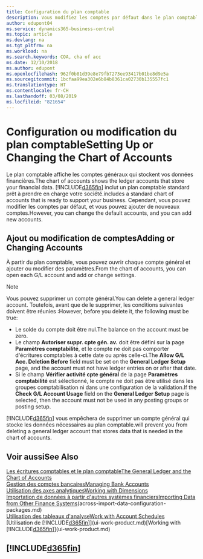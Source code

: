 ```yaml
---
title: Configuration du plan comptable
description: Vous modifiez les comptes par défaut dans le plan comptable, et vous pouvez ajouter de nouveaux comptes.
author: edupont04
ms.service: dynamics365-business-central
ms.topic: article
ms.devlang: na
ms.tgt_pltfrm: na
ms.workload: na
ms.search.keywords: COA, cha of acc
ms.date: 12/10/2018
ms.author: edupont
ms.openlocfilehash: 962f0b81d39e8e79fb7273ee93417b01be8d9e5a
ms.sourcegitcommit: 1bcfaa99ea302e6b84b8361ca02730b135557fc1
ms.translationtype: HT
ms.contentlocale: fr-CH
ms.lasthandoff: 03/08/2019
ms.locfileid: "821654"
---
```

# <a name="setting-up-or-changing-the-chart-of-accounts"></a><span data-ttu-id="61f7c-103">Configuration ou modification du plan comptable</span><span class="sxs-lookup"><span data-stu-id="61f7c-103">Setting Up or Changing the Chart of Accounts</span></span>
<span data-ttu-id="61f7c-104">Le plan comptable affiche les comptes généraux qui stockent vos données financières.</span><span class="sxs-lookup"><span data-stu-id="61f7c-104">The chart of accounts shows the ledger accounts that store your financial data.</span></span> [!INCLUDE[d365fin](includes/d365fin_md.md)] <span data-ttu-id="61f7c-105">inclut un plan comptable standard prêt à prendre en charge votre société.</span><span class="sxs-lookup"><span data-stu-id="61f7c-105">includes a standard chart of accounts that is ready to support your business.</span></span>
<span data-ttu-id="61f7c-106">Cependant, vous pouvez modifier les comptes par défaut, et vous pouvez ajouter de nouveaux comptes.</span><span class="sxs-lookup"><span data-stu-id="61f7c-106">However, you can change the default accounts, and you can add new accounts.</span></span>  

## <a name="adding-or-changing-accounts"></a><span data-ttu-id="61f7c-107">Ajout ou modification de comptes</span><span class="sxs-lookup"><span data-stu-id="61f7c-107">Adding or Changing Accounts</span></span>
<span data-ttu-id="61f7c-108">À partir du plan comptable, vous pouvez ouvrir chaque compte général et ajouter ou modifier des paramètres.</span><span class="sxs-lookup"><span data-stu-id="61f7c-108">From the chart of accounts, you can open each G/L account and add or change settings.</span></span>

> [!NOTE]  
>   <span data-ttu-id="61f7c-109">Vous pouvez supprimer un compte général.</span><span class="sxs-lookup"><span data-stu-id="61f7c-109">You can delete a general ledger account.</span></span> <span data-ttu-id="61f7c-110">Toutefois, avant que de le supprimer, les conditions suivantes doivent être réunies :</span><span class="sxs-lookup"><span data-stu-id="61f7c-110">However, before you delete it, the following must be true:</span></span>  
>  
>   * <span data-ttu-id="61f7c-111">Le solde du compte doit être nul.</span><span class="sxs-lookup"><span data-stu-id="61f7c-111">The balance on the account must be zero.</span></span>  
>   * <span data-ttu-id="61f7c-112">Le champ **Autoriser suppr. cpte gén. av.** doit être défini sur la page **Paramètres comptabilité**, et le compte ne doit pas comporter d'écritures comptables à cette date ou après celle-ci.</span><span class="sxs-lookup"><span data-stu-id="61f7c-112">The **Allow G/L Acc. Deletion Before** field must be set on the **General Ledger Setup** page, and the account must not have ledger entries on or after that date.</span></span>  
>   * <span data-ttu-id="61f7c-113">Si le champ **Vérifier activité cpte général** de la page **Paramètres comptabilité** est sélectionné, le compte ne doit pas être utilisé dans les groupes comptabilisation ni dans une configuration de la validation.</span><span class="sxs-lookup"><span data-stu-id="61f7c-113">If the **Check G/L Account Usage** field on the **General Ledger Setup** page is selected, then the account must not be used in any posting groups or posting setup.</span></span>  

[!INCLUDE[d365fin](includes/d365fin_md.md)] <span data-ttu-id="61f7c-114">vous empêchera de supprimer un compte général qui stocke les données nécessaires au plan comptable.</span><span class="sxs-lookup"><span data-stu-id="61f7c-114">will prevent you from deleting a general ledger account that stores data that is needed in the chart of accounts.</span></span>  

## <a name="see-also"></a><span data-ttu-id="61f7c-115">Voir aussi</span><span class="sxs-lookup"><span data-stu-id="61f7c-115">See Also</span></span>
[<span data-ttu-id="61f7c-116">Les écritures comptables et le plan comptable</span><span class="sxs-lookup"><span data-stu-id="61f7c-116">The General Ledger and the Chart of Accounts</span></span>](finance-general-ledger.md)  
[<span data-ttu-id="61f7c-117">Gestion des comptes bancaires</span><span class="sxs-lookup"><span data-stu-id="61f7c-117">Managing Bank Accounts</span></span>](bank-manage-bank-accounts.md)  
[<span data-ttu-id="61f7c-118">Utilisation des axes analytiques</span><span class="sxs-lookup"><span data-stu-id="61f7c-118">Working with Dimensions</span></span>](finance-dimensions.md)  
<span data-ttu-id="61f7c-119">[Importation de données à partir d'autres systèmes financiers](across-import-data-configuration-packages.md)</span><span class="sxs-lookup"><span data-stu-id="61f7c-119">[Importing Data from Other Finance Systems](across-import-data-configuration-packages.md)(across-import-data-configuration-packages.md)</span></span>  
[<span data-ttu-id="61f7c-120">Utilisation des tableaux d'analyse</span><span class="sxs-lookup"><span data-stu-id="61f7c-120">Work with Account Schedules</span></span>](bi-how-work-account-schedule.md)  
<span data-ttu-id="61f7c-121">[Utilisation de [!INCLUDE[d365fin](includes/d365fin_md.md)]](ui-work-product.md)</span><span class="sxs-lookup"><span data-stu-id="61f7c-121">[Working with [!INCLUDE[d365fin](includes/d365fin_md.md)]](ui-work-product.md)</span></span>  

## [!INCLUDE[d365fin](includes/free_trial_md.md)]
